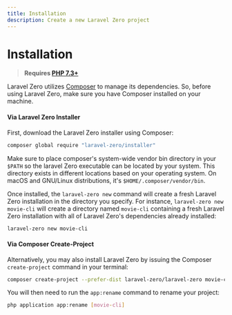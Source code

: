 ```yaml
---
title: Installation
description: Create a new Laravel Zero project
---
```


# Installation

> **Requires [PHP 7.3+](https://php.net/releases)**

Laravel Zero utilizes [Composer](https://getcomposer.org) to manage its dependencies. So, before using Laravel Zero, make sure you have Composer installed on your machine.

#### Via Laravel Zero Installer

First, download the Laravel Zero installer using Composer:

```bash
composer global require "laravel-zero/installer"
```

Make sure to place composer's system-wide vendor bin directory in your `$PATH` so the laravel Zero executable can be located by your system. This directory exists in different locations based on your operating system. On macOS and GNU/Linux distributions, it's `$HOME/.composer/vendor/bin`.

Once installed, the `laravel-zero new` command will create a fresh Laravel Zero installation in the directory you specify. For instance, `laravel-zero new movie-cli` will create a directory named `movie-cli` containing a fresh Laravel Zero installation with all of Laravel Zero's dependencies already installed:

```bash
laravel-zero new movie-cli
```

#### Via Composer Create-Project

Alternatively, you may also install Laravel Zero by issuing the Composer `create-project` command in your terminal:

```bash
composer create-project --prefer-dist laravel-zero/laravel-zero movie-cli
```

You will then need to run the `app:rename` command to rename your project:

```bash
php application app:rename [movie-cli]
```
